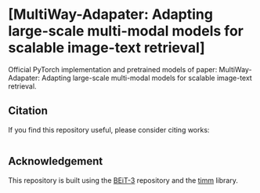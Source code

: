# [MultiWay-Adapater: Adapting large-scale multi-modal models for scalable image-text retrieval]

Official PyTorch implementation and pretrained models of paper: MultiWay-Adapater: Adapting large-scale multi-modal models for scalable image-text retrieval. 

## Citation

If you find this repository useful, please consider citing works:
```

```


## Acknowledgement

This repository is built using the [BEiT-3](https://github.com/microsoft/unilm/tree/master/beit3) repository and the [timm](https://github.com/rwightman/pytorch-image-models) library.


